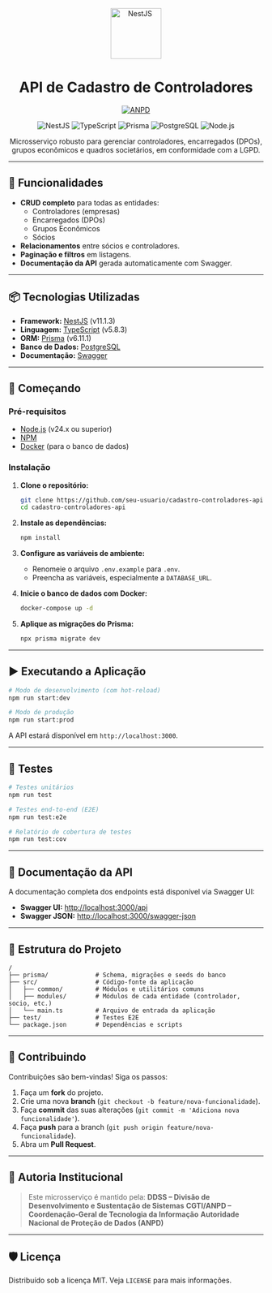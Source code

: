 <p align="center">
  <img src="https://nestjs.com/img/logo-small.svg" width="100" alt="NestJS" />
</p>

<h1 align="center">API de Cadastro de Controladores</h1>

<p align="center">
  <a href="https://www.anpd.gov.br/"><img src="https://img.shields.io/badge/ANPD-Autoridade_Nacional_de_Proteção_de_Dados-blue" alt="ANPD"></a>
</p>

<p align="center">
  <img src="https://img.shields.io/badge/NestJS-11.1.3-red?logo=nestjs" alt="NestJS">
  <img src="https://img.shields.io/badge/TypeScript-5.8.3-blue?logo=typescript" alt="TypeScript">
  <img src="https://img.shields.io/badge/Prisma-6.11.1-dark-green?logo=prisma" alt="Prisma">
  <img src="https://img.shields.io/badge/PostgreSQL-blue?logo=postgresql" alt="PostgreSQL">
  <img src="https://img.shields.io/badge/Node.js-24.0.13-green?logo=nodedotjs" alt="Node.js">
</p>

<p align="center">
  Microsserviço robusto para gerenciar controladores, encarregados (DPOs), grupos econômicos e quadros societários, em conformidade com a LGPD.
</p>

---

## 🌟 Funcionalidades

- **CRUD completo** para todas as entidades:
  - Controladores (empresas)
  - Encarregados (DPOs)
  - Grupos Econômicos
  - Sócios
- **Relacionamentos** entre sócios e controladores.
- **Paginação e filtros** em listagens.
- **Documentação da API** gerada automaticamente com Swagger.

---

## 📦 Tecnologias Utilizadas

- **Framework:** [NestJS](https://nestjs.com/) (v11.1.3)
- **Linguagem:** [TypeScript](https://www.typescriptlang.org/) (v5.8.3)
- **ORM:** [Prisma](https://www.prisma.io/) (v6.11.1)
- **Banco de Dados:** [PostgreSQL](https://www.postgresql.org/)
- **Documentação:** [Swagger](https://swagger.io/)

---

## 🚀 Começando

### Pré-requisitos

- [Node.js](https://nodejs.org/en/) (v24.x ou superior)
- [NPM](https://www.npmjs.com/)
- [Docker](https://www.docker.com/) (para o banco de dados)

### Instalação

1. **Clone o repositório:**
   ```bash
   git clone https://github.com/seu-usuario/cadastro-controladores-api.git
   cd cadastro-controladores-api
   ```

2. **Instale as dependências:**
   ```bash
   npm install
   ```

3. **Configure as variáveis de ambiente:**
   - Renomeie o arquivo `.env.example` para `.env`.
   - Preencha as variáveis, especialmente a `DATABASE_URL`.

4. **Inicie o banco de dados com Docker:**
   ```bash
   docker-compose up -d
   ```

5. **Aplique as migrações do Prisma:**
   ```bash
   npx prisma migrate dev
   ```

---

## ▶️ Executando a Aplicação

```bash
# Modo de desenvolvimento (com hot-reload)
npm run start:dev

# Modo de produção
npm run start:prod
```

A API estará disponível em `http://localhost:3000`.

---

## 🧪 Testes

```bash
# Testes unitários
npm run test

# Testes end-to-end (E2E)
npm run test:e2e

# Relatório de cobertura de testes
npm run test:cov
```

---

## 📄 Documentação da API

A documentação completa dos endpoints está disponível via Swagger UI:

- **Swagger UI:** [http://localhost:3000/api](http://localhost:3000/api)
- **Swagger JSON:** [http://localhost:3000/swagger-json](http://localhost:3000/swagger-json)

---

## 📁 Estrutura do Projeto

```
/
├── prisma/             # Schema, migrações e seeds do banco
├── src/                # Código-fonte da aplicação
│   ├── common/         # Módulos e utilitários comuns
│   ├── modules/        # Módulos de cada entidade (controlador, socio, etc.)
│   └── main.ts         # Arquivo de entrada da aplicação
├── test/               # Testes E2E
└── package.json        # Dependências e scripts
```

---

## 🤝 Contribuindo

Contribuições são bem-vindas! Siga os passos:

1. Faça um **fork** do projeto.
2. Crie uma nova **branch** (`git checkout -b feature/nova-funcionalidade`).
3. Faça **commit** das suas alterações (`git commit -m 'Adiciona nova funcionalidade'`).
4. Faça **push** para a branch (`git push origin feature/nova-funcionalidade`).
5. Abra um **Pull Request**.

---

## 🏢 Autoria Institucional

> Este microsserviço é mantido pela:
> **DDSS – Divisão de Desenvolvimento e Sustentação de Sistemas**
> **CGTI/ANPD – Coordenação-Geral de Tecnologia da Informação**
> **Autoridade Nacional de Proteção de Dados (ANPD)**

---

## 🛡️ Licença

Distribuído sob a licença MIT. Veja `LICENSE` para mais informações.